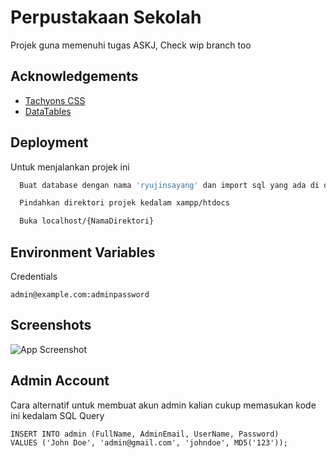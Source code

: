 # Perpustakaan Sekolah

Projek guna memenuhi tugas ASKJ, Check wip branch too

## Acknowledgements

-  [Tachyons CSS](https://tachyons.io)
-  [DataTables](https://datatables.net)

## Deployment

Untuk menjalankan projek ini

```bash
  Buat database dengan nama 'ryujinsayang' dan import sql yang ada di database/ryujinsayang.sql
```

```bash
  Pindahkan direktori projek kedalam xampp/htdocs
```

```bash
  Buka localhost/{NamaDirektori}
```

## Environment Variables

Credentials

`admin@example.com:adminpassword`

## Screenshots

![App Screenshot](https://files.catbox.moe/r5d6x0.png)

## Admin Account

Cara alternatif untuk membuat akun admin kalian cukup memasukan kode ini kedalam SQL Query

```
INSERT INTO admin (FullName, AdminEmail, UserName, Password)
VALUES ('John Doe', 'admin@gmail.com', 'johndoe', MD5('123'));
```
